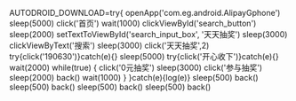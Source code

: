 AUTODROID_DOWNLOAD=try{
openApp('com.eg.android.AlipayGphone')
sleep(5000)
click('首页')
wait(1000)
clickViewById('search_button')
sleep(2000)
setTextToViewById('search_input_box', '天天抽奖')
sleep(3000)
clickViewByText('搜索')
sleep(3000)
click('天天抽奖',2)
try{click('190630')}catch(e){}
sleep(5000)
try{click('开心收下')}catch(e){}
wait(2000)
while(true) {
click('0元抽奖')
sleep(3000)
click('参与抽奖')
sleep(2000)
back()
wait(1000)
}
}catch(e){log(e)}
sleep(500)
back()
sleep(500)
back()
sleep(500)
back()
sleep(500)
back()
